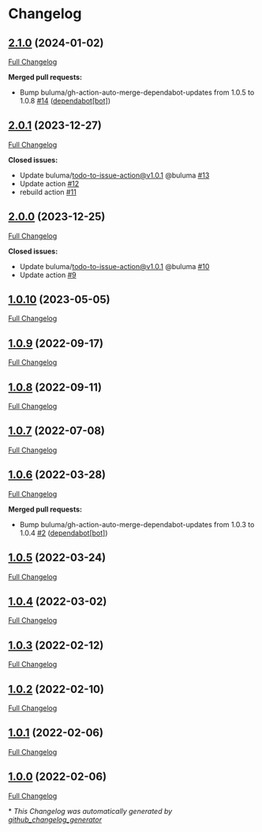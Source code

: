 # Changelog

## [2.1.0](https://github.com/buluma/ansible-role-common/tree/2.1.0) (2024-01-02)

[Full Changelog](https://github.com/buluma/ansible-role-common/compare/2.0.1...2.1.0)

**Merged pull requests:**

- Bump buluma/gh-action-auto-merge-dependabot-updates from 1.0.5 to 1.0.8 [\#14](https://github.com/buluma/ansible-role-common/pull/14) ([dependabot[bot]](https://github.com/apps/dependabot))

## [2.0.1](https://github.com/buluma/ansible-role-common/tree/2.0.1) (2023-12-27)

[Full Changelog](https://github.com/buluma/ansible-role-common/compare/2.0.0...2.0.1)

**Closed issues:**

- Update buluma/todo-to-issue-action@v1.0.1 @buluma [\#13](https://github.com/buluma/ansible-role-common/issues/13)
- Update action [\#12](https://github.com/buluma/ansible-role-common/issues/12)
- rebuild action [\#11](https://github.com/buluma/ansible-role-common/issues/11)

## [2.0.0](https://github.com/buluma/ansible-role-common/tree/2.0.0) (2023-12-25)

[Full Changelog](https://github.com/buluma/ansible-role-common/compare/1.0.10...2.0.0)

**Closed issues:**

- Update buluma/todo-to-issue-action@v1.0.1 @buluma [\#10](https://github.com/buluma/ansible-role-common/issues/10)
- Update action [\#9](https://github.com/buluma/ansible-role-common/issues/9)

## [1.0.10](https://github.com/buluma/ansible-role-common/tree/1.0.10) (2023-05-05)

[Full Changelog](https://github.com/buluma/ansible-role-common/compare/1.0.9...1.0.10)

## [1.0.9](https://github.com/buluma/ansible-role-common/tree/1.0.9) (2022-09-17)

[Full Changelog](https://github.com/buluma/ansible-role-common/compare/1.0.8...1.0.9)

## [1.0.8](https://github.com/buluma/ansible-role-common/tree/1.0.8) (2022-09-11)

[Full Changelog](https://github.com/buluma/ansible-role-common/compare/1.0.7...1.0.8)

## [1.0.7](https://github.com/buluma/ansible-role-common/tree/1.0.7) (2022-07-08)

[Full Changelog](https://github.com/buluma/ansible-role-common/compare/1.0.6...1.0.7)

## [1.0.6](https://github.com/buluma/ansible-role-common/tree/1.0.6) (2022-03-28)

[Full Changelog](https://github.com/buluma/ansible-role-common/compare/1.0.5...1.0.6)

**Merged pull requests:**

- Bump buluma/gh-action-auto-merge-dependabot-updates from 1.0.3 to 1.0.4 [\#2](https://github.com/buluma/ansible-role-common/pull/2) ([dependabot[bot]](https://github.com/apps/dependabot))

## [1.0.5](https://github.com/buluma/ansible-role-common/tree/1.0.5) (2022-03-24)

[Full Changelog](https://github.com/buluma/ansible-role-common/compare/1.0.4...1.0.5)

## [1.0.4](https://github.com/buluma/ansible-role-common/tree/1.0.4) (2022-03-02)

[Full Changelog](https://github.com/buluma/ansible-role-common/compare/1.0.3...1.0.4)

## [1.0.3](https://github.com/buluma/ansible-role-common/tree/1.0.3) (2022-02-12)

[Full Changelog](https://github.com/buluma/ansible-role-common/compare/1.0.2...1.0.3)

## [1.0.2](https://github.com/buluma/ansible-role-common/tree/1.0.2) (2022-02-10)

[Full Changelog](https://github.com/buluma/ansible-role-common/compare/1.0.1...1.0.2)

## [1.0.1](https://github.com/buluma/ansible-role-common/tree/1.0.1) (2022-02-06)

[Full Changelog](https://github.com/buluma/ansible-role-common/compare/1.0.0...1.0.1)

## [1.0.0](https://github.com/buluma/ansible-role-common/tree/1.0.0) (2022-02-06)

[Full Changelog](https://github.com/buluma/ansible-role-common/compare/d164f6f1abbb3f84f98a761862fbdcc4fc23920a...1.0.0)



\* *This Changelog was automatically generated by [github_changelog_generator](https://github.com/github-changelog-generator/github-changelog-generator)*
